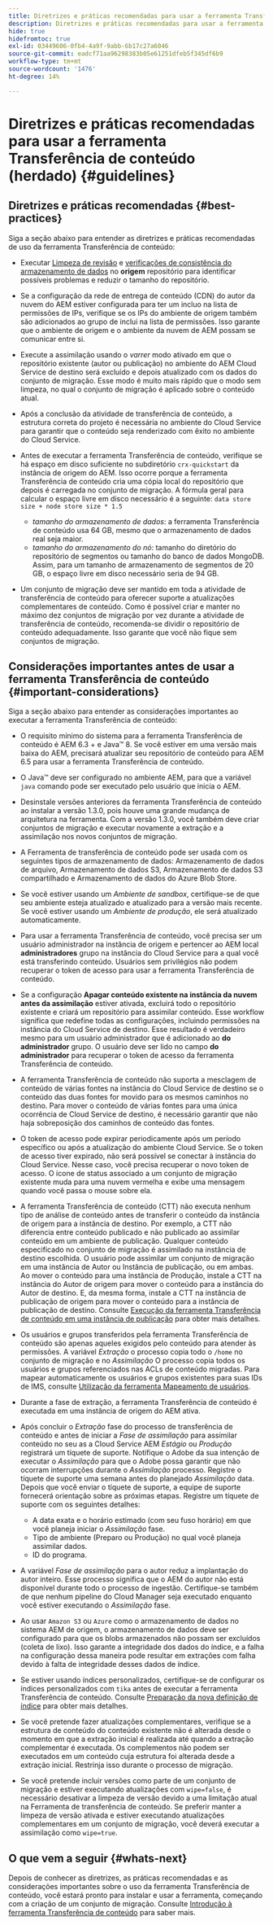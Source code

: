 ```yaml
---
title: Diretrizes e práticas recomendadas para usar a ferramenta Transferência de conteúdo (herdado)
description: Diretrizes e práticas recomendadas para usar a ferramenta Transferência de conteúdo
hide: true
hidefromtoc: true
exl-id: 03449606-0fb4-4a9f-9abb-6b17c27a6046
source-git-commit: eadcf71aa96298383b05e61251dfeb5f345df6b9
workflow-type: tm+mt
source-wordcount: '1476'
ht-degree: 14%

---
```


# Diretrizes e práticas recomendadas para usar a ferramenta Transferência de conteúdo (herdado) {#guidelines}

## Diretrizes e práticas recomendadas {#best-practices}

Siga a seção abaixo para entender as diretrizes e práticas recomendadas de uso da ferramenta Transferência de conteúdo:

* Executar [Limpeza de revisão](https://experienceleague.adobe.com/docs/experience-manager-65/deploying/deploying/revision-cleanup.html) e [verificações de consistência do armazenamento de dados](https://experienceleague.adobe.com/docs/experience-cloud-kcs/kbarticles/KA-16550.html?lang=en) no **origem** repositório para identificar possíveis problemas e reduzir o tamanho do repositório.

* Se a configuração da rede de entrega de conteúdo (CDN) do autor da nuvem do AEM estiver configurada para ter um incluo na lista de permissões de IPs, verifique se os IPs do ambiente de origem também são adicionados ao grupo de inclui na lista de permissões. Isso garante que o ambiente de origem e o ambiente da nuvem de AEM possam se comunicar entre si.

* Execute a assimilação usando o *varrer* modo ativado em que o repositório existente (autor ou publicação) no ambiente do AEM Cloud Service de destino será excluído e depois atualizado com os dados do conjunto de migração. Esse modo é muito mais rápido que o modo sem limpeza, no qual o conjunto de migração é aplicado sobre o conteúdo atual.

* Após a conclusão da atividade de transferência de conteúdo, a estrutura correta do projeto é necessária no ambiente do Cloud Service para garantir que o conteúdo seja renderizado com êxito no ambiente do Cloud Service.

* Antes de executar a ferramenta Transferência de conteúdo, verifique se há espaço em disco suficiente no subdiretório `crx-quickstart` da instância de origem do AEM. Isso ocorre porque a ferramenta Transferência de conteúdo cria uma cópia local do repositório que depois é carregada no conjunto de migração.
A fórmula geral para calcular o espaço livre em disco necessário é a seguinte:
   `data store size + node store size * 1.5`

   * *tamanho do armazenamento de dados*: a ferramenta Transferência de conteúdo usa 64 GB, mesmo que o armazenamento de dados real seja maior.
   * *tamanho do armazenamento do nó*: tamanho do diretório do repositório de segmentos ou tamanho do banco de dados MongoDB.
Assim, para um tamanho de armazenamento de segmentos de 20 GB, o espaço livre em disco necessário seria de 94 GB.

* Um conjunto de migração deve ser mantido em toda a atividade de transferência de conteúdo para oferecer suporte a atualizações complementares de conteúdo. Como é possível criar e manter no máximo dez conjuntos de migração por vez durante a atividade de transferência de conteúdo, recomenda-se dividir o repositório de conteúdo adequadamente. Isso garante que você não fique sem conjuntos de migração.

## Considerações importantes antes de usar a ferramenta Transferência de conteúdo {#important-considerations}

Siga a seção abaixo para entender as considerações importantes ao executar a ferramenta Transferência de conteúdo:

* O requisito mínimo do sistema para a ferramenta Transferência de conteúdo é AEM 6.3 + e Java™ 8. Se você estiver em uma versão mais baixa do AEM, precisará atualizar seu repositório de conteúdo para AEM 6.5 para usar a ferramenta Transferência de conteúdo.

* O Java™ deve ser configurado no ambiente AEM, para que a variável `java` comando pode ser executado pelo usuário que inicia o AEM.

* Desinstale versões anteriores da ferramenta Transferência de conteúdo ao instalar a versão 1.3.0, pois houve uma grande mudança de arquitetura na ferramenta. Com a versão 1.3.0, você também deve criar conjuntos de migração e executar novamente a extração e a assimilação nos novos conjuntos de migração.

* A Ferramenta de transferência de conteúdo pode ser usada com os seguintes tipos de armazenamento de dados: Armazenamento de dados de arquivo, Armazenamento de dados S3, Armazenamento de dados S3 compartilhado e Armazenamento de dados do Azure Blob Store.

* Se você estiver usando um *Ambiente de sandbox*, certifique-se de que seu ambiente esteja atualizado e atualizado para a versão mais recente. Se você estiver usando um *Ambiente de produção*, ele será atualizado automaticamente.

* Para usar a ferramenta Transferência de conteúdo, você precisa ser um usuário administrador na instância de origem e pertencer ao AEM local **administradores** grupo na instância do Cloud Service para a qual você está transferindo conteúdo. Usuários sem privilégios não podem recuperar o token de acesso para usar a ferramenta Transferência de conteúdo.

* Se a configuração **Apagar conteúdo existente na instância da nuvem antes da assimilação** estiver ativada, excluirá todo o repositório existente e criará um repositório para assimilar conteúdo. Esse workflow significa que redefine todas as configurações, incluindo permissões na instância do Cloud Service de destino. Esse resultado é verdadeiro mesmo para um usuário administrador que é adicionado ao **do administrador** grupo. O usuário deve ser lido no campo **do administrador** para recuperar o token de acesso da ferramenta Transferência de conteúdo.

* A ferramenta Transferência de conteúdo não suporta a mesclagem de conteúdo de várias fontes na instância do Cloud Service de destino se o conteúdo das duas fontes for movido para os mesmos caminhos no destino. Para mover o conteúdo de várias fontes para uma única ocorrência de Cloud Service de destino, é necessário garantir que não haja sobreposição dos caminhos de conteúdo das fontes.

* O token de acesso pode expirar periodicamente após um período específico ou após a atualização do ambiente Cloud Service. Se o token de acesso tiver expirado, não será possível se conectar à instância do Cloud Service. Nesse caso, você precisa recuperar o novo token de acesso. O ícone de status associado a um conjunto de migração existente muda para uma nuvem vermelha e exibe uma mensagem quando você passa o mouse sobre ela.

* A ferramenta Transferência de conteúdo (CTT) não executa nenhum tipo de análise de conteúdo antes de transferir o conteúdo da instância de origem para a instância de destino. Por exemplo, a CTT não diferencia entre conteúdo publicado e não publicado ao assimilar conteúdo em um ambiente de publicação. Qualquer conteúdo especificado no conjunto de migração é assimilado na instância de destino escolhida. O usuário pode assimilar um conjunto de migração em uma instância de Autor ou Instância de publicação, ou em ambas. Ao mover o conteúdo para uma instância de Produção, instale a CTT na instância do Autor de origem para mover o conteúdo para a instância do Autor de destino. E, da mesma forma, instale a CTT na instância de publicação de origem para mover o conteúdo para a instância de publicação de destino. Consulte [Execução da ferramenta Transferência de conteúdo em uma instância de publicação](https://experienceleague.adobe.com/docs/experience-manager-cloud-service/content/migration-journey/cloud-migration/content-transfer-tool/getting-started-content-transfer-tool.html?lang=en#running-tool) para obter mais detalhes.

* Os usuários e grupos transferidos pela ferramenta Transferência de conteúdo são apenas aqueles exigidos pelo conteúdo para atender às permissões. A variável *Extração* o processo copia todo o `/home` no conjunto de migração e no *Assimilação* O processo copia todos os usuários e grupos referenciados nas ACLs de conteúdo migradas. Para mapear automaticamente os usuários e grupos existentes para suas IDs de IMS, consulte [Utilização da ferramenta Mapeamento de usuários](https://experienceleague.adobe.com/docs/experience-manager-cloud-service/content/migration-journey/cloud-migration/content-transfer-tool/legacy-user-mapping-tool/using-user-mapping-tool-legacy.html?lang=en).

* Durante a fase de extração, a ferramenta Transferência de conteúdo é executada em uma instância de origem do AEM ativa.

* Após concluir o *Extração* fase do processo de transferência de conteúdo e antes de iniciar a *Fase de assimilação* para assimilar conteúdo no seu as a Cloud Service AEM *Estágio* ou *Produção* registrará um tíquete de suporte. Notifique o Adobe da sua intenção de executar o *Assimilação* para que o Adobe possa garantir que não ocorram interrupções durante o *Assimilação* processo. Registre o tíquete de suporte uma semana antes do planejado *Assimilação* data. Depois que você enviar o tíquete de suporte, a equipe de suporte fornecerá orientação sobre as próximas etapas. Registre um tíquete de suporte com os seguintes detalhes:

   * A data exata e o horário estimado (com seu fuso horário) em que você planeja iniciar o *Assimilação* fase.
   * Tipo de ambiente (Preparo ou Produção) no qual você planeja assimilar dados.
   * ID do programa.

* A variável *Fase de assimilação* para o autor reduz a implantação do autor inteiro. Esse processo significa que o AEM do autor não está disponível durante todo o processo de ingestão. Certifique-se também de que nenhum pipeline do Cloud Manager seja executado enquanto você estiver executando o *Assimilação* fase.

* Ao usar `Amazon S3` ou `Azure` como o armazenamento de dados no sistema AEM de origem, o armazenamento de dados deve ser configurado para que os blobs armazenados não possam ser excluídos (coleta de lixo). Isso garante a integridade dos dados do índice, e a falha na configuração dessa maneira pode resultar em extrações com falha devido à falta de integridade desses dados de índice.

* Se estiver usando índices personalizados, certifique-se de configurar os índices personalizados com `tika` antes de executar a ferramenta Transferência de conteúdo. Consulte [Preparação da nova definição de índice](https://experienceleague.adobe.com/docs/experience-manager-cloud-service/content/operations/indexing.html?lang=en#preparing-the-new-index-definition) para obter mais detalhes.

* Se você pretende fazer atualizações complementares, verifique se a estrutura de conteúdo do conteúdo existente não é alterada desde o momento em que a extração inicial é realizada até quando a extração complementar é executada. Os complementos não podem ser executados em um conteúdo cuja estrutura foi alterada desde a extração inicial. Restrinja isso durante o processo de migração.

* Se você pretende incluir versões como parte de um conjunto de migração e estiver executando atualizações com `wipe=false`, é necessário desativar a limpeza de versão devido a uma limitação atual na Ferramenta de transferência de conteúdo. Se preferir manter a limpeza de versão ativada e estiver executando atualizações complementares em um conjunto de migração, você deverá executar a assimilação como `wipe=true`.

## O que vem a seguir {#whats-next}

Depois de conhecer as diretrizes, as práticas recomendadas e as considerações importantes sobre o uso da ferramenta Transferência de conteúdo, você estará pronto para instalar e usar a ferramenta, começando com a criação de um conjunto de migração. Consulte [Introdução à ferramenta Transferência de conteúdo](https://experienceleague.adobe.com/docs/experience-manager-cloud-service/content/migration-journey/cloud-migration/content-transfer-tool/getting-started-content-transfer-tool.html?lang=pt-BR) para saber mais.
